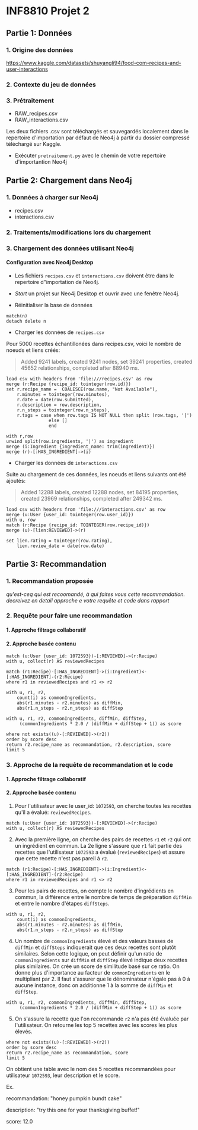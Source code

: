 # INF8810 Projet 2

## Partie 1: Données

### 1. Origine des données
https://www.kaggle.com/datasets/shuyangli94/food-com-recipes-and-user-interactions

### 2. Contexte du jeu de données
### 3. Prétraitement
- RAW_recipes.csv
- RAW_interactions.csv

Les deux fichiers .csv sont téléchargés et sauvegardés localement dans le repertoire d'importation par défaut de Neo4j à partir du dossier compressé téléchargé sur Kaggle.

- Exécuter `pretraitement.py` avec le chemin de votre repertoire d'importantion Neo4j

## Partie 2: Chargement dans Neo4j

### 1. Données à charger sur Neo4j
* recipes.csv
* interactions.csv



### 2. Traitements/modifications lors du chargement
### 3. Chargement des données utilisant Neo4j

#### Configuration avec Neo4j Desktop
- Les fichiers `recipes.csv` et `interactions.csv` doivent être dans le repertoire d"importation de Neo4j.
- <i>Start</i> un projet sur Neo4j Desktop et ouvrir avec une fenêtre Neo4j.

- Réinitialiser la base de données
```
match(n)
detach delete n
```
- Charger les données de `recipes.csv`

Pour 5000 recettes échantillonées dans recipes.csv, voici le nombre de noeuds et liens créés:
> Added 9241 labels, created 9241 nodes, set 39241 properties, created 45652 relationships, completed after 88940 ms.

```
load csv with headers from 'file:///recipes.csv' as row 
merge (r:Recipe {recipe_id: tointeger(row.id)})
set r.recipe_name =  COALESCE(row.name, "Not Available"),
    r.minutes = tointeger(row.minutes),
    r.date = date(row.submitted),
    r.description = row.description,
    r.n_steps = tointeger(row.n_steps),
    r.tags = case when row.tags IS NOT NULL then split (row.tags, '|')
                else []
                end

with r,row
unwind split(row.ingredients, '|') as ingredient
merge (i:Ingredient {ingredient_name: trim(ingredient)})
merge (r)-[:HAS_INGREDIENT]->(i)
```


- Charger les données de `interactions.csv`

Suite au chargement de ces données, les noeuds et liens suivants ont été ajoutés:
> Added 12288 labels, created 12288 nodes, set 84195 properties, created 23969 relationships, completed after 249342 ms.

```
load csv with headers from 'file:///interactions.csv' as row
merge (u:User {user_id: tointeger(row.user_id)})
with u, row
match (r:Recipe {recipe_id: TOINTEGER(row.recipe_id)})
merge (u)-[lien:REVIEWED]->(r)

set lien.rating = tointeger(row.rating),
    lien.review_date = date(row.date)
```

## Partie 3: Recommandation

### 1. Recommandation proposée
*qu'est-ceq qui est recoomandé, à qui faites vous cette recommandation.
decreivez en detail approche e votre requête et code dans rapport*
### 2. Requête pour faire une recommandation
#### 1. Approche filtrage collaboratif

#### 2. Approche basée contenu
```
match (u:User {user_id: 1072593})-[:REVIEWED]->(r:Recipe)
with u, collect(r) AS reviewedRecipes

match (r1:Recipe)-[:HAS_INGREDIENT]->(i:Ingredient)<-[:HAS_INGREDIENT]-(r2:Recipe)
where r1 in reviewedRecipes and r1 <> r2

with u, r1, r2,
    count(i) as commonIngredients,
    abs(r1.minutes - r2.minutes) as diffMin,
    abs(r1.n_steps - r2.n_steps) as diffStep

with u, r1, r2, commonIngredients, diffMin, diffStep, 
     (commonIngredients * 2.0 / (diffMin + diffStep + 1)) as score

where not exists((u)-[:REVIEWED]->(r2))
order by score desc
return r2.recipe_name as recommandation, r2.description, score
limit 5
```

### 3. Approche de la requête de recommandation et le code
#### 1. Approche filtrage collaboratif
#### 2. Approche basée contenu

1. Pour l'utilisateur avec le user_id: `1072593`, on cherche toutes les recettes qu'il a évalué: `reviewedRecipes`.
```
match (u:User {user_id: 1072593})-[:REVIEWED]->(r:Recipe)
with u, collect(r) AS reviewedRecipes
```
2. Avec la première ligne, on cherche des pairs de recettes `r1` et `r2` qui ont un ingrédient en commun. La 2e ligne s'assure que `r1` fait partie des recettes que l'utilisateur `1072593` a évalué (`reviewedRecipes`) et assure que cette recette n'est pas pareil à `r2`.
```
match (r1:Recipe)-[:HAS_INGREDIENT]->(i:Ingredient)<-[:HAS_INGREDIENT]-(r2:Recipe)
where r1 in reviewedRecipes and r1 <> r2
```
3. Pour les pairs de recettes, on compte le nombre d'ingrédients en commun, la différence entre le nombre de temps de préparation `diffMin` et entre le nombre d'étapes `diffSteps`. 

```
with u, r1, r2,
    count(i) as commonIngredients,
    abs(r1.minutes - r2.minutes) as diffMin,
    abs(r1.n_steps - r2.n_steps) as diffStep
```
4. Un nombre de `commonIngredients` élevé et des valeurs basses de `diffMin` et `diffSteps` indiquerait que ces deux recettes sont plutôt similaires. Selon cette logique, on peut définir qu'un ratio de `commonIngredients` sur `diffMin` et `diffStep` élevé indique deux recettes plus similaires. On crée un score de similitude basé sur ce ratio. On donne plus d'importance au facteur de `commonIngredients` en le multipliant par 2. Il faut s'assurer que le dénominateur n'égale pas à 0 à aucune instance, donc on additionne 1 à la somme de `diffMin` et `diffStep`.
```
with u, r1, r2, commonIngredients, diffMin, diffStep, 
     (commonIngredients * 2.0 / (diffMin + diffStep + 1)) as score
```
5. On s'assure la recette que l'on recommande `r2` n'a pas été évaluée par l'utilisateur. On retourne les top 5 recettes avec les scores les plus élevés.
```
where not exists((u)-[:REVIEWED]->(r2))
order by score desc
return r2.recipe_name as recommandation, score
limit 5
```
On obtient une table avec le nom des 5 recettes recommandées pour utilisateur `1072593`, leur description et le score.

Ex.

recommandation: "honey pumpkin bundt cake" 

description: "try this one for your thanksgiving buffet!"   

score: 12.0
